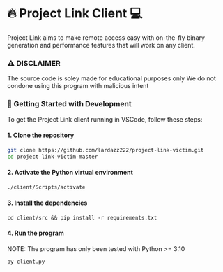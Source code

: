 # 🔥 Project Link Client 💻
Project Link aims to make remote access easy with on-the-fly binary generation and
performance features that will work on any client.

### ⚠️ DISCLAIMER
The source code is soley made for educational purposes only
We do not condone using this program with malicious intent


### 📃 Getting Started with Development
To get the Project Link client running in VSCode, follow these steps:

#### 1. Clone the repository
```bash
git clone https://github.com/lardazz222/project-link-victim.git
cd project-link-victim-master
```

#### 2. Activate the Python virtual environment
```bash
./client/Scripts/activate
```

#### 3. Install the dependencies
```
cd client/src && pip install -r requirements.txt
```

#### 4. Run the program 
NOTE: The program has only been tested with Python >= 3.10
```
py client.py
```

